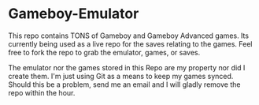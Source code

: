 Gameboy-Emulator
================

This repo contains TONS of Gameboy and Gameboy Advanced games.  Its currently being used as a live repo for the saves relating to the games.  Feel free to fork the repo to grab the emulator, games, or saves.

The emulator nor the games stored in this Repo are my property nor did I create them.  I'm just using Git as a means to keep my games synced.
Should this be a problem, send me an email and I will gladly remove the repo within the hour.

